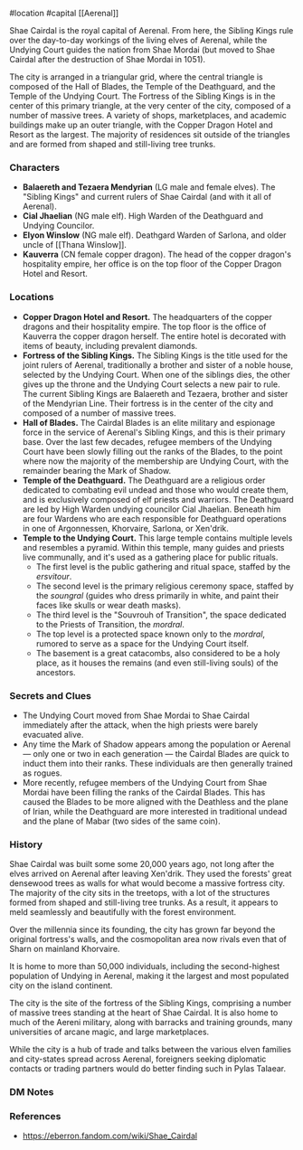  #location #capital [[Aerenal]]

Shae Cairdal is the royal capital of Aerenal. From here, the Sibling Kings rule over the day-to-day workings of the living elves of Aerenal, while the Undying Court guides the nation from Shae Mordai (but moved to Shae Cairdal after the destruction of Shae Mordai in 1051).

The city is arranged in a triangular grid, where the central triangle is composed of the Hall of Blades, the Temple of the Deathguard, and the Temple of the Undying Court. The Fortress of the Sibling Kings is in the center of this primary triangle, at the very center of the city, composed of a number of massive trees. A variety of shops, marketplaces, and academic buildings make up an outer triangle, with the Copper Dragon Hotel and Resort as the largest. The majority of residences sit outside of the triangles and are formed from shaped and still-living tree trunks.

### Characters

* **Balaereth and Tezaera Mendyrian** (LG male and female elves). The "Sibling Kings" and current rulers of Shae Cairdal (and with it all of Aerenal).
* **Cial Jhaelian** (NG male elf). High Warden of the Deathguard and Undying Councilor.
* **Elyon Winslow** (NG male elf). Deathgard Warden of Sarlona, and older uncle of [[Thana Winslow]].
* **Kauverra** (CN female copper dragon). The head of the copper dragon's hospitality empire, her office is on the top floor of the Copper Dragon Hotel and Resort.

### Locations

* **Copper Dragon Hotel and Resort.** The headquarters of the copper dragons and their hospitality empire. The top floor is the office of Kauverra the copper dragon herself. The entire hotel is decorated with items of beauty, including prevalent diamonds.
* **Fortress of the Sibling Kings.** The Sibling Kings is the title used for the joint rulers of Aerenal, traditionally a brother and sister of a noble house, selected by the Undying Court. When one of the siblings dies, the other gives up the throne and the Undying Court selects a new pair to rule. The current Sibling Kings are Balaereth and Tezaera, brother and sister of the Mendyrian Line. Their fortress is in the center of the city and composed of a number of massive trees.
* **Hall of Blades.** The Cairdal Blades is an elite military and espionage force in the service of Aerenal's Sibling Kings, and this is their primary base. Over the last few decades, refugee members of the Undying Court have been slowly filling out the ranks of the Blades, to the point where now the majority of the membership are Undying Court, with the remainder bearing the Mark of Shadow. 
* **Temple of the Deathguard.** The Deathguard are a religious order dedicated to combating evil undead and those who would create them, and is exclusively composed of elf priests and warriors. The Deathguard are led by High Warden undying councilor Cial Jhaelian. Beneath him are four Wardens who are each responsible for Deathguard operations in one of Argonnessen, Khorvaire, Sarlona, or Xen'drik.
* **Temple to the Undying Court.** This large temple contains multiple levels and resembles a pyramid. Within this temple, many guides and priests live communally, and it's used as a gathering place for public rituals.
	* The first level is the public gathering and ritual space, staffed by the _ersvitour_.
	* The second level is the primary religious ceremony space, staffed by the _soungral_ (guides who dress primarily in white, and paint their faces like skulls or wear death masks).
	* The third level is the "Souvrouh of Transition", the space dedicated to the Priests of Transition, the _mordral_.
	* The top level is a protected space known only to the _mordral_, rumored to serve as a space for the Undying Court itself.
	* The basement is a great catacombs, also considered to be a holy place, as it houses the remains (and even still-living souls) of the ancestors.

### Secrets and Clues

* The Undying Court moved from Shae Mordai to Shae Cairdal immediately after the attack, when the high priests were barely evacuated alive.
* Any time the Mark of Shadow appears among the population or Aerenal — only one or two in each generation — the Cairdal Blades are quick to induct them into their ranks. These individuals are then generally trained as rogues.
* More recently, refugee members of the Undying Court from Shae Mordai have been filling the ranks of the Cairdal Blades. This has caused the Blades to be more aligned with the Deathless and the plane of Irian, while the Deathguard are more interested in traditional undead and the plane of Mabar (two sides of the same coin).

### History

Shae Cairdal was built some some 20,000 years ago, not long after the elves arrived on Aerenal after leaving Xen'drik. They used the forests' great densewood trees as walls for what would become a massive fortress city. The majority of the city sits in the treetops, with a lot of the structures formed from shaped and still-living tree trunks. As a result, it appears to meld seamlessly and beautifully with the forest environment.

Over the millennia since its founding, the city has grown far beyond the original fortress's walls, and the cosmopolitan area now rivals even that of Sharn on mainland Khorvaire.

It is home to more than 50,000 individuals, including the second-highest population of Undying in Aerenal, making it the largest and most populated city on the island continent.

The city is the site of the fortress of the Sibling Kings, comprising a number of massive trees standing at the heart of Shae Cairdal. It is also home to much of the Aereni military, along with barracks and training grounds, many universities of arcane magic, and large marketplaces.

While the city is a hub of trade and talks between the various elven families and city-states spread across Aerenal, foreigners seeking diplomatic contacts or trading partners would do better finding such in Pylas Talaear.

### DM Notes



### References

* https://eberron.fandom.com/wiki/Shae_Cairdal
